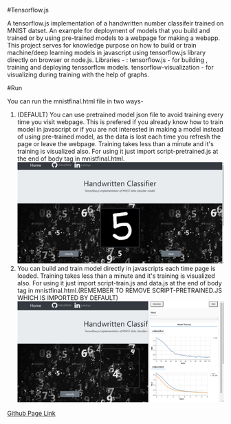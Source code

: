 #Tensorflow.js

  A tensorflow.js implementation of a handwritten number classifeir trained on MNIST datset.
  An example for deployment of models that you build and trained or by using pre-trained models to a webpage for making a webapp.
  This project serves for knowledge purpose on how to build or train machine/deep learning models in javascript using tensorflow.js library directly on browser or node.js.
  Libraries - :
  tensorflow.js - for building , training and deploying tenssorflow models.
  tensorflow-visualization - for visualizing during training with the help of graphs.

#Run

  You can run the mnistfinal.html file in two ways-

  1. (DEFAULT) You can use pretrained model json file to avoid training every time you visit webpage. This is prefered if you already know how to train model in javascript or if      you are not interested in making a model instead of using pre-trained model, as the data is lost each time you refresh the page or leave the webpage. Training takes less than      a minute and it's training is visualized also. For using it just import script-pretrained.js at the end of body tag in mnistfinal.html.
  ![](https://github.com/NikhilR068/mnist-classifier-tfjs/blob/master/assets/demo.png?raw=true)
  2. You can build and train model directly in javascripts each time page is loaded. Training takes less than a minute and it's training is visualized also. For using it just       import script-train.js and data.js at the end of body tag in mnistfinal.html.(REMEMBER TO REMOVE SCRIPT-PRETRAINED.JS WHICH IS IMPORTED BY DEFAULT)
  ![](https://github.com/NikhilR068/mnist-classifier-tfjs/blob/master/assets/training_visualization.png?raw=true)

[Github Page Link](https://nikhilr068.github.io/handwritten-classifier-tfjs/)
